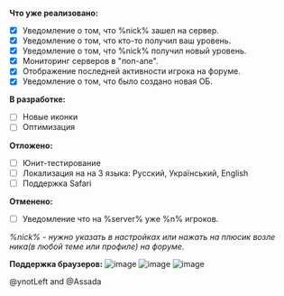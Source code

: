 **Что уже реализовано:**
- [x]  Уведомление о том, что %nick% зашел на сервер.
- [x] Уведомление о том, что кто-то получил ваш уровень.
- [x] Уведомление о том, что %nick% получил новый уровень.
- [x] Мониторинг серверов в "поп-апе".
- [x]  Отображение последней активности игрока на форуме.
- [x] Уведомление о том, что было создано новая ОБ.

**В разработке:**
- [ ] Новые иконки
- [ ] Оптимизация

**Отложено:**
- [ ] Юнит-тестирование
- [ ] Локализация на на 3 языка: Русский, Український, English
- [ ] Поддержка Safari

**Отменено:**
- [ ] Уведомление что на %server% уже %n% игроков.

*%nick% - нужно указать в настройках или нажать на плюсик возле ника(в любой теме или профиле) на форуме.*

**Поддержка браузеров:**
![image](https://cloud.githubusercontent.com/assets/1472664/5331302/9ace67ca-7e2d-11e4-9da1-60d251784328.png) ![image](https://cloud.githubusercontent.com/assets/1472664/5331304/adc4d4cc-7e2d-11e4-832f-2a94669880b3.png) ![image](https://cloud.githubusercontent.com/assets/1472664/5331311/21162228-7e2e-11e4-8742-fd3888aa7484.png)







@ynotLeft and @Assada